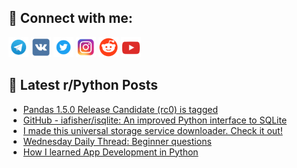 ## 🔎 Connect with me:
[<img src="https://github.com/bullbesh/bullbesh/blob/main/images/Telegram.png" width="32" height="32" />](https://t.me/bullbesh)
[<img src="https://github.com/bullbesh/bullbesh/blob/main/images/VK.png" width="32" height="32" />](https://vk.com/bullbesh)
[<img src="https://github.com/bullbesh/bullbesh/blob/main/images/Twitter.png" width="32" height="32" />](https://twitter.com/bullbesh1)
[<img src="https://github.com/bullbesh/bullbesh/blob/main/images/Instagram.png" width="32" height="32" />](https://www.instagram.com/bullbesh)
[<img src="https://github.com/bullbesh/bullbesh/blob/main/images/Reddit.png" width="32" height="32" />](https://www.reddit.com/user/bullbesh)
[<img src="https://github.com/bullbesh/bullbesh/blob/main/images/YouTube.png" width="32" height="32" />](https://www.youtube.com/channel/UCtfjRs6uzgq5mfm8S06WTcg)

## 📕 Latest r/Python Posts
<!-- BLOG-POST-LIST:START -->
- [Pandas 1.5.0 Release Candidate &lpar;rc0&rpar; is tagged](https://www.reddit.com/r/Python/comments/x2796p/pandas_150_release_candidate_rc0_is_tagged/)
- [GitHub - iafisher/isqlite: An improved Python interface to SQLite](https://www.reddit.com/r/Python/comments/x270ee/github_iafisherisqlite_an_improved_python/)
- [I made this universal storage service downloader. Check it out!](https://www.reddit.com/r/Python/comments/x26k44/i_made_this_universal_storage_service_downloader/)
- [Wednesday Daily Thread: Beginner questions](https://www.reddit.com/r/Python/comments/x1ymmd/wednesday_daily_thread_beginner_questions/)
- [How I learned App Development in Python](https://www.reddit.com/r/Python/comments/x1wff1/how_i_learned_app_development_in_python/)
<!-- BLOG-POST-LIST:END -->
